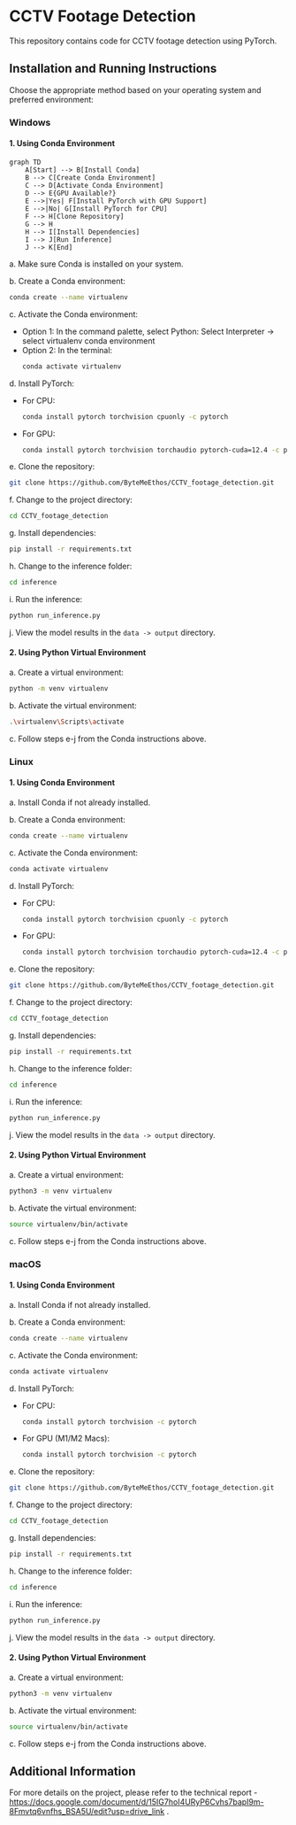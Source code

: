 # CCTV Footage Detection

This repository contains code for CCTV footage detection using PyTorch.

## Installation and Running Instructions

Choose the appropriate method based on your operating system and preferred environment:

### Windows

#### 1. Using Conda Environment

```mermaid
graph TD
    A[Start] --> B[Install Conda]
    B --> C[Create Conda Environment]
    C --> D[Activate Conda Environment]
    D --> E{GPU Available?}
    E -->|Yes| F[Install PyTorch with GPU Support]
    E -->|No| G[Install PyTorch for CPU]
    F --> H[Clone Repository]
    G --> H
    H --> I[Install Dependencies]
    I --> J[Run Inference]
    J --> K[End]
```

a. Make sure Conda is installed on your system.

b. Create a Conda environment:

```bash
conda create --name virtualenv
```

c. Activate the Conda environment:

- Option 1: In the command palette, select Python: Select Interpreter -> select virtualenv conda environment
- Option 2: In the terminal:
  ```bash
  conda activate virtualenv
  ```

d. Install PyTorch:

- For CPU:
  ```bash
  conda install pytorch torchvision cpuonly -c pytorch
  ```
- For GPU:
  ```bash
  conda install pytorch torchvision torchaudio pytorch-cuda=12.4 -c pytorch -c nvidia
  ```

e. Clone the repository:

```bash
git clone https://github.com/ByteMeEthos/CCTV_footage_detection.git
```

f. Change to the project directory:

```bash
cd CCTV_footage_detection
```

g. Install dependencies:

```bash
pip install -r requirements.txt
```

h. Change to the inference folder:

```bash
cd inference
```

i. Run the inference:

```bash
python run_inference.py
```

j. View the model results in the `data -> output` directory.

#### 2. Using Python Virtual Environment

a. Create a virtual environment:

```bash
python -m venv virtualenv
```

b. Activate the virtual environment:

```bash
.\virtualenv\Scripts\activate
```

c. Follow steps e-j from the Conda instructions above.

### Linux

#### 1. Using Conda Environment

a. Install Conda if not already installed.

b. Create a Conda environment:

```bash
conda create --name virtualenv
```

c. Activate the Conda environment:

```bash
conda activate virtualenv
```

d. Install PyTorch:

- For CPU:
  ```bash
  conda install pytorch torchvision cpuonly -c pytorch
  ```
- For GPU:
  ```bash
  conda install pytorch torchvision torchaudio pytorch-cuda=12.4 -c pytorch -c nvidia
  ```

e. Clone the repository:

```bash
git clone https://github.com/ByteMeEthos/CCTV_footage_detection.git
```

f. Change to the project directory:

```bash
cd CCTV_footage_detection
```

g. Install dependencies:

```bash
pip install -r requirements.txt
```

h. Change to the inference folder:

```bash
cd inference
```

i. Run the inference:

```bash
python run_inference.py
```

j. View the model results in the `data -> output` directory.

#### 2. Using Python Virtual Environment

a. Create a virtual environment:

```bash
python3 -m venv virtualenv
```

b. Activate the virtual environment:

```bash
source virtualenv/bin/activate
```

c. Follow steps e-j from the Conda instructions above.

### macOS

#### 1. Using Conda Environment

a. Install Conda if not already installed.

b. Create a Conda environment:

```bash
conda create --name virtualenv
```

c. Activate the Conda environment:

```bash
conda activate virtualenv
```

d. Install PyTorch:

- For CPU:
  ```bash
  conda install pytorch torchvision -c pytorch
  ```
- For GPU (M1/M2 Macs):
  ```bash
  conda install pytorch torchvision -c pytorch
  ```

e. Clone the repository:

```bash
git clone https://github.com/ByteMeEthos/CCTV_footage_detection.git
```

f. Change to the project directory:

```bash
cd CCTV_footage_detection
```

g. Install dependencies:

```bash
pip install -r requirements.txt
```

h. Change to the inference folder:

```bash
cd inference
```

i. Run the inference:

```bash
python run_inference.py
```

j. View the model results in the `data -> output` directory.

#### 2. Using Python Virtual Environment

a. Create a virtual environment:

```bash
python3 -m venv virtualenv
```

b. Activate the virtual environment:

```bash
source virtualenv/bin/activate
```

c. Follow steps e-j from the Conda instructions above.

## Additional Information

For more details on the project, please refer to the technical report - https://docs.google.com/document/d/15IG7hoI4URyP6Cvhs7bapI9m-8Fmvtq6vnfhs_BSA5U/edit?usp=drive_link .
